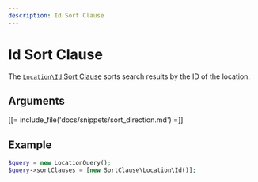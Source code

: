 ```yaml
---
description: Id Sort Clause
---
```


# Id Sort Clause

The [`Location\Id` Sort Clause](/api/php_api/php_api_reference/classes/Ibexa-Contracts-Core-Repository-Values-Content-Query-SortClause-Location-Id.html) sorts search results by the ID of the location.

## Arguments

[[= include_file('docs/snippets/sort_direction.md') =]]

## Example

``` php
$query = new LocationQuery();
$query->sortClauses = [new SortClause\Location\Id()];
```
